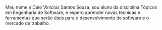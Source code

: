 Meu nome é Caio Vinicius Santos Souza, sou aluno da disciplina Tópicos em Engenharia de Software, e espero aprender novas técnicas e ferramentas que serão úteis para o desenvolvimento de software e o mercado de trabalho.
